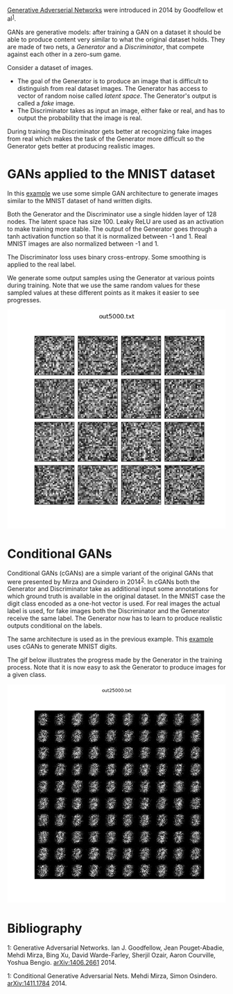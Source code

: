 [Generative Adverserial Networks](https://en.wikipedia.org/wiki/Generative_adversarial_network)
were introduced in 2014 by Goodfellow et al<sup>[1](#bib1)</sup>. 

GANs are generative models: after training a GAN on a dataset it should be
able to produce content very similar to what the original dataset holds.
They are made of two nets, a *Generator* and a *Discriminator*, that compete
against each other in a zero-sum game.

Consider a dataset of images.

* The goal of the Generator is to produce an image that is difficult to
  distinguish from real dataset images. The Generator has access to vector of
  random noise called *latent space*. The Generator's output is called
  a *fake* image.
* The Discriminator takes as input an image, either fake or real, and has to
  output the probability that the image is real.

During training the Discriminator gets better at recognizing fake images from
real which makes the task of the Generator more difficult so the Generator gets
better at producing realistic images.

# GANs applied to the MNIST dataset

In this [example](https://github.com/LaurentMazare/tensorflow-ocaml/tree/master/examples/gan/mnist_gan.ml)
we use some simple GAN architecture to generate images similar to the MNIST dataset of hand written
digits.

Both the Generator and the Discriminator use a single hidden layer of 128 nodes.
The latent space has size 100. Leaky ReLU are used as an activation to make training more stable.
The output of the Generator goes through a tanh activation function so that it is normalized
between -1 and 1. Real MNIST images are also normalized between -1 and 1.

The Discriminator loss uses binary cross-entropy. Some smoothing is applied to the real label.

We generate some output samples using the Generator at various points during training.
Note that we use the same random values for these sampled values at these different
points as it makes it easier to see progresses.

![GAN samples](output_mnist_gan.gif)

# Conditional GANs

Conditional GANs (cGANs) are a simple variant of the original GANs that were presented by
Mirza and Osindero in 2014<sup>[2](#bib2)</sup>.
In cGANs both the Generator and Discriminator take as additional input some annotations
for which ground truth is available in the original dataset.
In the MNIST case the digit class encoded as a one-hot vector is used. For real
images the actual label is used, for fake images both the Discriminator and the
Generator receive the same label. The Generator now has to learn to produce
realistic outputs conditional on the labels.

The same architecture is used as in the previous example.  This
[example](https://github.com/LaurentMazare/tensorflow-ocaml/tree/master/examples/gan/mnist_cgan.ml)
uses cGANs to generate MNIST digits.

The gif below illustrates the progress made by the Generator in the training
process. Note that it is now easy to ask the Generator to produce images for
a given class.

![cGAN samples](output_mnist_cgan.gif)

# Bibliography
<a name="bib1">1</a>: 
Generative Adversarial Networks.
Ian J. Goodfellow, Jean Pouget-Abadie, Mehdi Mirza, Bing Xu, David Warde-Farley, Sherjil Ozair, Aaron Courville, Yoshua Bengio.
[arXiv:1406.2661](https://arxiv.org/abs/1406.2661) 2014.

<a name="bib2">1</a>: 
Conditional Generative Adversarial Nets.
Mehdi Mirza, Simon Osindero.
[arXiv:1411.1784](https://arxiv.org/abs/1411.1784) 2014.

